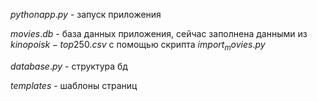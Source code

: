 $python app.py$ - запуск приложения

$movies.db$ - база данных приложения, сейчас заполнена данными из $kinopoisk-top250.csv$ c помощью скрипта $import_movies.py$

$database.py$ - структура бд

$templates$ - шаблоны страниц
